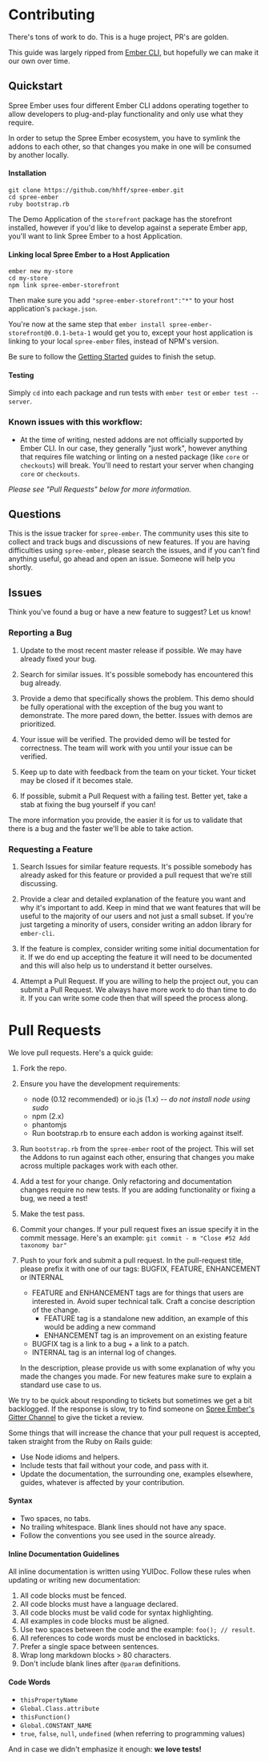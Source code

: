 # Contributing

There's tons of work to do.  This is a huge project, PR's are golden.

This guide was largely ripped from [Ember
CLI](https://github.com/ember-cli/ember-cli/blob/master/CONTRIBUTING.md), but hopefully we can make it our own
over time.

## Quickstart

Spree Ember uses four different Ember CLI addons operating together to allow
developers to plug-and-play functionality and only use what they require.

In order to setup the Spree Ember ecosystem, you have to symlink the addons to
each other, so that changes you make in one will be consumed by another locally.

#### Installation

```
git clone https://github.com/hhff/spree-ember.git
cd spree-ember
ruby bootstrap.rb
```

The Demo Application of the `storefront` package has the storefront installed, however
if you'd like to develop against a seperate Ember app, you'll want to link Spree Ember
to a host Application.

#### Linking local Spree Ember to a Host Application

```
ember new my-store
cd my-store
npm link spree-ember-storefront
```

Then make sure you add `"spree-ember-storefront":"*"` to your host application's
`package.json`.

You're now at the same step that `ember install spree-ember-storefront@0.0.1-beta-1`
would get you to, except your host application is linking to your local `spree-ember`
files, instead of NPM's version.

Be sure to follow the [Getting Started](http://www.spree-ember.com/3-getting-started.html)
guides to finish the setup.

#### Testing

Simply `cd` into each package and run tests with `ember test` or 
`ember test --server`.

### Known issues with this workflow:

- At the time of writing, nested addons are not officially supported by Ember CLI.
  In our case, they generally "just work", however anything that requires file 
  watching or linting on a nested package (like `core` or `checkouts`) will break.
  You'll need to restart your server when changing `core` or `checkouts`.

*Please see "Pull Requests" below for more information.*

## Questions

This is the issue tracker for `spree-ember`. The community uses this site
to collect and track bugs and discussions of new features. If you are
having difficulties using `spree-ember`, please search the issues, and if you
can't find anything useful, go ahead and open an issue.  Someone will help you
shortly.

## Issues

Think you've found a bug or have a new feature to suggest? Let us know!

### Reporting a Bug

1. Update to the most recent master release if possible. We may have already
   fixed your bug.

2. Search for similar issues. It's possible somebody has encountered this bug
   already.

3. Provide a demo that specifically shows the problem. This demo should be fully
   operational with the exception of the bug you want to demonstrate. The more
   pared down, the better. Issues with demos are prioritized.

4. Your issue will be verified. The provided demo will be tested for
   correctness. The team will work with you until your issue can be
   verified.

5. Keep up to date with feedback from the team on your ticket. Your
   ticket may be closed if it becomes stale.

6. If possible, submit a Pull Request with a failing test. Better yet, take
   a stab at fixing the bug yourself if you can!

The more information you provide, the easier it is for us to validate that
there is a bug and the faster we'll be able to take action.

### Requesting a Feature

1. Search Issues for similar feature requests. It's possible somebody has
   already asked for this feature or provided a pull request that we're still
   discussing.

2. Provide a clear and detailed explanation of the feature you want and why it's
   important to add. Keep in mind that we want features that will be useful to
   the majority of our users and not just a small subset. If you're just
   targeting a minority of users, consider writing an addon library for
   `ember-cli`.

3. If the feature is complex, consider writing some initial documentation for
   it. If we do end up accepting the feature it will need to be documented and
   this will also help us to understand it better ourselves.

4. Attempt a Pull Request. If you are willing to help the project out, you can
   submit a Pull Request. We always have more work to do than time to do it. If
   you can write some code then that will speed the process along.

# Pull Requests

We love pull requests. Here's a quick guide:

1. Fork the repo.

2. Ensure you have the development requirements:

   * node (0.12 recommended) or io.js (1.x) -- *do not install node using sudo*
   * npm (2.x)
   * phantomjs
   * Run bootstrap.rb to ensure each addon is working against itself.

3. Run `bootstrap.rb` from the `spree-ember` root of the project.  This will set
   the Addons to run against each other, ensuring that changes you make across
   multiple packages work with each other.

4. Add a test for your change. Only refactoring and documentation changes
   require no new tests. If you are adding functionality or fixing a bug, we
   need a test!

5. Make the test pass.

6. Commit your changes. If your pull request fixes an issue specify it in the
   commit message. Here's an example: `git commit - m "Close #52 Add taxonomy
   bar"`

7. Push to your fork and submit a pull request. In the pull-request title,
   please prefix it with one of our tags: BUGFIX, FEATURE, ENHANCEMENT or
   INTERNAL

   * FEATURE and ENHANCEMENT tags are for things that users are interested in.
     Avoid super technical talk. Craft a concise description of the change.
     - FEATURE tag is a standalone new addition, an example of this would be
       adding a new command
     - ENHANCEMENT tag is an improvement on an existing feature
   * BUGFIX tag is a link to a bug + a link to a patch.
   * INTERNAL tag is an internal log of changes.

   In the description, please provide us with some explanation of why you made
   the changes you made. For new features make sure to explain a standard use
   case to us.

We try to be quick about responding to tickets but sometimes we get a bit
backlogged. If the response is slow, try to find someone on [Spree Ember's
Gitter
Channel](https://gitter.im/hhff/spree-ember?utm_source=badge&utm_medium=badge&utm_campaign=pr-badge&utm_content=badge) to
give the ticket a review.

Some things that will increase the chance that your pull request is accepted,
taken straight from the Ruby on Rails guide:

* Use Node idioms and helpers.
* Include tests that fail without your code, and pass with it.
* Update the documentation, the surrounding one, examples elsewhere, guides,
  whatever is affected by your contribution.

#### Syntax

* Two spaces, no tabs.
* No trailing whitespace. Blank lines should not have any space.
* Follow the conventions you see used in the source already.

#### Inline Documentation Guidelines

All inline documentation is written using YUIDoc. Follow these rules when
updating or writing new documentation:

1. All code blocks must be fenced.
2. All code blocks must have a language declared.
3. All code blocks must be valid code for syntax highlighting.
4. All examples in code blocks must be aligned.
5. Use two spaces between the code and the example: `foo(); // result`.
6. All references to code words must be enclosed in backticks.
7. Prefer a single space between sentences.
8. Wrap long markdown blocks > 80 characters.
9. Don't include blank lines after `@param` definitions.

#### Code Words

* `thisPropertyName`
* `Global.Class.attribute`
* `thisFunction()`
* `Global.CONSTANT_NAME`
* `true`, `false`, `null`, `undefined` (when referring to programming values)

And in case we didn't emphasize it enough: **we love tests!**

